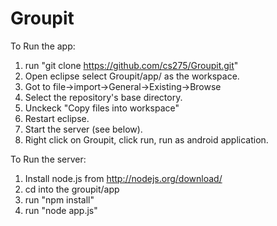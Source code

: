 Groupit
=======

To Run the app:
 1. run "git clone https://github.com/cs275/Groupit.git"
 2. Open eclipse select Groupit/app/ as the workspace.
 3. Got to  file->import->General->Existing->Browse
 4. Select the repository's base directory.
 5. Unckeck "Copy files into workspace"
 5. Restart eclipse.
 6. Start the server (see below).
 6. Right click on Groupit, click run, run as android application.


To Run the server:
 1. Install node.js from <a href="http://nodejs.org/download/">http://nodejs.org/download/</a>
 2. cd into the groupit/app
 3. run "npm install"
 4. run "node app.js"




